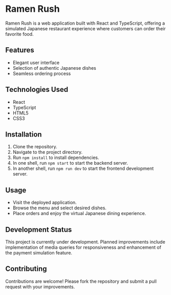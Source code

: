 # Ramen Rush

Ramen Rush is a web application built with React and TypeScript, offering a simulated Japanese restaurant experience where customers can order their favorite food.

## Features

- Elegant user interface
- Selection of authentic Japanese dishes
- Seamless ordering process

## Technologies Used

- React
- TypeScript
- HTML5
- CSS3 

## Installation

1. Clone the repository.
2. Navigate to the project directory.
3. Run `npm install` to install dependencies.
4. In one shell, run `npm start` to start the backend server.
5. In another shell, run `npm run dev` to start the frontend development server.

## Usage

- Visit the deployed application.
- Browse the menu and select desired dishes.
- Place orders and enjoy the virtual Japanese dining experience.

## Development Status

This project is currently under development. Planned improvements include implementation of media queries for responsiveness and enhancement of the payment simulation feature.

## Contributing

Contributions are welcome! Please fork the repository and submit a pull request with your improvements.
